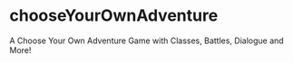 # chooseYourOwnAdventure
A Choose Your Own Adventure Game  with Classes, Battles, Dialogue and More!
